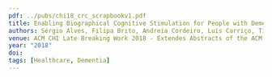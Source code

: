 ```yaml
---
pdf: ../pubs/chi18_crc_scrapbookv1.pdf
title: Enabling Biographical Cognitive Stimulation for People with Dementia
authors: Sérgio Alves, Filipa Brito, Andreia Cordeiro, Luís Carriço, Tiago Guerreiro
venue: ACM CHI Late Breaking Work 2018 - Extendes Abstracts of the ACM Conference on Human Factors in Computing Systems, Montreal, Canada, May, 2018
year: "2018"
doi: 
tags: [Healthcare, Dementia]
---
```

